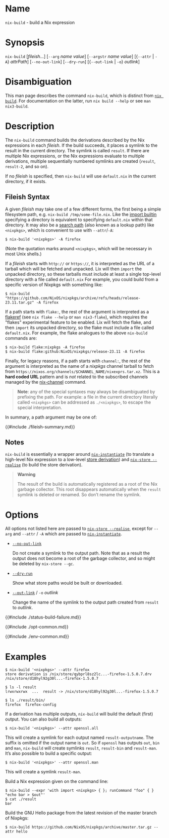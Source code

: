 # Name

`nix-build` - build a Nix expression

# Synopsis

`nix-build` [*fileish…*]
  [`--arg` *name* *value*]
  [`--argstr` *name* *value*]
  [{`--attr` | `-A`} *attrPath*]
  [`--no-out-link`]
  [`--dry-run`]
  [{`--out-link` | `-o`} *outlink*]

# Disambiguation

This man page describes the command `nix-build`, which is distinct from [`nix build`](./new-cli/nix3-build.md).
For documentation on the latter, run `nix build --help` or see `man nix3-build`.

# Description

The `nix-build` command builds the derivations described by the Nix
expressions in each *fileish*. If the build succeeds, it places a symlink to
the result in the current directory. The symlink is called `result`. If
there are multiple Nix expressions, or the Nix expressions evaluate to
multiple derivations, multiple sequentially numbered symlinks are
created (`result`, `result-2`, and so on).

If no *fileish* is specified, then `nix-build` will use `default.nix` in
the current directory, if it exists.

## Fileish Syntax

A given *fileish* may take one of a few different forms, the first being a simple filesystem path, e.g. `nix-build /tmp/some-file.nix`.
Like the [import builtin](../language/builtins.md#builtins-import) specifying a directory is equivalent to specifying `default.nix` within that directory.
It may also be a [search path](./env-common.md#env-NIX_PATH) (also known as a lookup path) like `<nixpkgs>`, which is convenient to use with `--attr`/`-A`:

```console
$ nix-build '<nixpkgs>' -A firefox
```

(Note the quotation marks around `<nixpkgs>`, which will be necessary in most Unix shells.)

If a *fileish* starts with `http://` or `https://`, it is interpreted as the URL of a tarball which will be fetched and unpacked.
Lix will then `import` the unpacked directory, so these tarballs must include at least a single top-level directory with a file called `default.nix`
For example, you could build from a specific version of Nixpkgs with something like:

```console
$ nix-build "https://github.com/NixOS/nixpkgs/archive/refs/heads/release-23.11.tar.gz" -A firefox
```

If a path starts with `flake:`, the rest of the argument is interpreted as a [flakeref](./new-cli/nix3-flake.md#flake-references) (see `nix flake --help` or `man nix3-flake`), which requires the "flakes" experimental feature to be enabled.
Lix will fetch the flake, and then `import` its unpacked directory, so the flake must include a file called `default.nix`.
For example, the flake analogues to the above `nix-build` commands are:

```console
$ nix-build flake:nixpkgs -A firefox
$ nix-build flake:github:NixOS/nixpkgs/release-23.11 -A firefox
```

Finally, for legacy reasons, if a path starts with `channel:`, the rest of the argument is interpreted as the name of a *nixpkgs* channel tarball to fetch from `https://nixos.org/channels/$CHANNEL_NAME/nixexprs.tar.xz`.
This is a **hard coded URL** pattern and is *not* related to the subscribed channels managed by the [nix-channel](./nix-channel.md) command.

> **Note**: any of the special syntaxes may always be disambiguated by prefixing the path.
> For example: a file in the current directory literally called `<nixpkgs>` can be addressed as `./<nixpkgs>`, to escape the special interpretation.

In summary, a path argument may be one of:

{{#include ./fileish-summary.md}}

## Notes

`nix-build` is essentially a wrapper around
[`nix-instantiate`](nix-instantiate.md) (to translate a high-level Nix
expression to a low-level [store derivation]) and [`nix-store
--realise`](@docroot@/command-ref/nix-store/realise.md) (to build the store
derivation).

[store derivation]: ../glossary.md#gloss-store-derivation

> **Warning**
>
> The result of the build is automatically registered as a root of the
> Nix garbage collector. This root disappears automatically when the
> `result` symlink is deleted or renamed. So don’t rename the symlink.

# Options

All options not listed here are passed to
[`nix-store --realise`](nix-store/realise.md),
except for `--arg` and `--attr` / `-A` which are passed to [`nix-instantiate`](nix-instantiate.md).

  - <span id="opt-no-out-link">[`--no-out-link`](#opt-no-out-link)<span>

    Do not create a symlink to the output path. Note that as a result
    the output does not become a root of the garbage collector, and so
    might be deleted by `nix-store --gc`.

  - <span id="opt-dry-run">[`--dry-run`](#opt-dry-run)</span>

    Show what store paths would be built or downloaded.

  - <span id="opt-out-link">[`--out-link`](#opt-out-link)</span> / `-o` *outlink*

    Change the name of the symlink to the output path created from
    `result` to *outlink*.

{{#include ./status-build-failure.md}}

{{#include ./opt-common.md}}

{{#include ./env-common.md}}

# Examples

```console
$ nix-build '<nixpkgs>' --attr firefox
store derivation is /nix/store/qybprl8sz2lc...-firefox-1.5.0.7.drv
/nix/store/d18hyl92g30l...-firefox-1.5.0.7

$ ls -l result
lrwxrwxrwx  ...  result -> /nix/store/d18hyl92g30l...-firefox-1.5.0.7

$ ls ./result/bin/
firefox  firefox-config
```

If a derivation has multiple outputs, `nix-build` will build the default
(first) output. You can also build all outputs:

```console
$ nix-build '<nixpkgs>' --attr openssl.all
```

This will create a symlink for each output named `result-outputname`.
The suffix is omitted if the output name is `out`. So if `openssl` has
outputs `out`, `bin` and `man`, `nix-build` will create symlinks
`result`, `result-bin` and `result-man`. It’s also possible to build a
specific output:

```console
$ nix-build '<nixpkgs>' --attr openssl.man
```

This will create a symlink `result-man`.

Build a Nix expression given on the command line:

```console
$ nix-build --expr 'with import <nixpkgs> { }; runCommand "foo" { } "echo bar > $out"'
$ cat ./result
bar
```

Build the GNU Hello package from the latest revision of the master
branch of Nixpkgs:

```console
$ nix-build https://github.com/NixOS/nixpkgs/archive/master.tar.gz --attr hello
```
